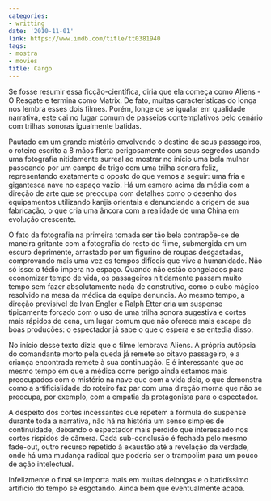 ```yaml
---
categories:
- writting
date: '2010-11-01'
link: https://www.imdb.com/title/tt0381940
tags:
- mostra
- movies
title: Cargo
---
```


Se fosse resumir essa ficção-científica, diria que ela começa como Aliens - O Resgate e termina como Matrix. De fato, muitas características do longa nos lembra esses dois filmes. Porém, longe de se igualar em qualidade narrativa, este cai no lugar comum de passeios contemplativos pelo cenário com trilhas sonoras igualmente batidas.

Pautado em um grande mistério envolvendo o destino de seus passageiros, o roteiro escrito a 8 mãos flerta perigosamente com seus segredos usando uma fotografia nitidamente surreal ao mostrar no início uma bela mulher passeando por um campo de trigo com uma trilha sonora feliz, representando exatamente o oposto do que vemos a seguir: uma fria e gigantesca nave no espaço vazio. Há um esmero acima da média com a direção de arte que se preocupa com detalhes como o desenho dos equipamentos utilizando kanjis orientais e denunciando a origem de sua fabricação, o que cria uma âncora com a realidade de uma China em evolução crescente.

O fato da fotografia na primeira tomada ser tão bela contrapõe-se de maneira gritante com a fotografia do resto do filme, submergida em um escuro deprimente, arrastado por um figurino de roupas desgastadas, comprovando mais uma vez os tempos difíceis que vive a humanidade. Não só isso: o tédio impera no espaço. Quando não estão congelados para economizar tempo de vida, os passageiros nitidamente passam muito tempo sem fazer absolutamente nada de construtivo, como o cubo mágico resolvido na mesa da médica da equipe denuncia. Ao mesmo tempo, a direção previsível de Ivan Engler e Ralph Etter cria um suspense tipicamente forçado com o uso de uma trilha sonora sugestiva e cortes mais rápidos de cena, um lugar comum que não oferece mais escape de boas produções: o espectador já sabe o que o espera e se entedia disso.

No início desse texto dizia que o filme lembrava Aliens. A própria autópsia do comandante morto pela queda já remete ao oitavo passageiro, e a criança encontrada remete à sua continuação. E é interessante que ao mesmo tempo em que a médica corre perigo ainda estamos mais preocupados com o mistério na nave que com a vida dela, o que demonstra como a artificialidade do roteiro faz par com uma direção morna que não se preocupa, por exemplo, com a empatia da protagonista para o espectador.

A despeito dos cortes incessantes que repetem a fórmula do suspense durante toda a narrativa, não há na história um senso simples de continuidade, deixando o espectador mais perdido que interessado nos cortes ríspidos de câmera. Cada sub-conclusão é fechada pelo mesmo fade-out, outro recurso repetido à exaustão até a revelação da verdade, onde há uma mudança radical que poderia ser o trampolim para um pouco de ação intelectual.

Infelizmente o final se importa mais em muitas delongas e o batidíssimo artifício do tempo se esgotando. Ainda bem que eventualmente acaba.